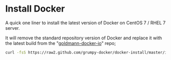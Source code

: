 # Install Docker

A quick one liner to install the latest version of Docker on CentOS 7 / RHEL 7 server.

It will remove the standard repository version of Docker and replace it with the latest build from the "[goldmann-docker-io](https://copr.fedoraproject.org/coprs/goldmann/docker-io/)" repo;

```bash
curl -fsS https://raw2.github.com/grumpy-docker/docker-install/master/install | bash
```
